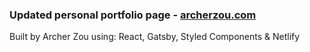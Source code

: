 ### Updated personal portfolio page - <a href="https://archerzou.com">archerzou.com</a>

Built by Archer Zou using: React, Gatsby, Styled Components & Netlify


